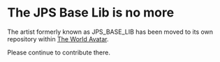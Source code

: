 # The JPS Base Lib is no more

The artist formerly known as JPS_BASE_LIB has been moved to its own repository within [The World Avatar](https://github.com/TheWorldAvatar/BaseLib).

Please continue to contribute there.
